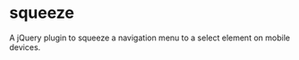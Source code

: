 squeeze
=======

A jQuery plugin to squeeze a navigation menu to a select element on mobile devices.